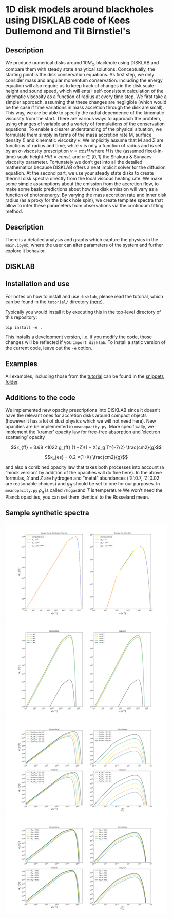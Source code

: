 # 1D disk models around blackholes using DISKLAB code of Kees Dullemond and Til Birnstiel's

## Description

We produce numerical disks around $10M_{\odot}$ blackhole using DISKLAB and compare them with steady state analytical solutions. Conceptually, the starting point is the disk conservation equations. As first step, we only consider mass and angular momentum conservation: including the energy equation will also require us to keep track of changes in the disk scale-height and sound speed, which will entail self-consistent calculation of the kinematic viscosity as a function of radius at every time step. We first take a simpler approach, assuming that these changes are negligible (which would be the case if time variations in mass accretion through the disk are small). This way, we are be able to specify the radial dependence of the kinematic viscosity from the start. There are various ways to approach the problem, using changes of variable and a variety of formulations of the conservation equations. To enable a clearer understanding of the physical situation, we formulate them simply in terms of the mass accretion rate  ̇M, surface density Σ and kinematic viscosity $ν$. We implicitly assume that  ̇M and Σ are functions of radius and time, while ν is only a function of radius and is set by an $α$-viscosity prescription $ν = αcsH$ where $H$ is the (assumed fixed-in-time) scale height $H/R = const.$ and $α ∈ [0,1]$ the Shakura & Sunyaev viscosity parameter. Fortunately we don’t get into all the detailed mathematics because DISKLAB offers a neat implicit solver for the diffusion equation.
At the second part, we use your steady state disks to create thermal disk spectra directly from the local viscous heating rate. We make some simple assumptions about the emission from the accretion flow, to make some basic predictions about how the disk emission will vary as a function of photonenergy. By varying the mass accretion rate and inner disk radius (as a proxy for the black hole spin), we create template spectra that allow to infer these parameters from observations via the continuum fitting method.

## Description

There is a detailed analysis and graphs which capture the physics  in the `main.ipynb`, where the user can alter parameters of the system and further explore it behavior.

## DISKLAB

## Installation and use

For notes on how to install and use `disklab`, please read the tutorial, which can be found in the `tutorial/` directory ([here](tutorial/disklab_tutorial.pdf)).

Typically you would install it by executing this in the top-level directory of this repository:

    pip install -e .

This installs a development version, i.e. if you modify the code, those changes will be reflected if you `import disklab`. To install a static version of the current code, leave out the `-e` option.

## Examples

All examples, including those from the [tutorial](tutorial/disklab_tutorial.pdf) can be found in the [snippets folder](snippets).

## Additions to the code

We implemented new opacity prescriptions into DISKLAB since it doesn’t have the relevant ones for accretion disks around compact objects (however it has a lot of dust physics which we will not need here). New opacities are be implemented in `meanopacity.py`. More specifically, we implement the ’kramer’ opacity law for free-free absorption and ’electron scattering’ opacity

$$κ_{ff} = 3.68 ×1022 g_{ff} (1 −Z)(1 + X)ρ_g T^{−7/2} \frac{cm2}{g}$$

$$κ_{es} = 0.2 ×(1+X) \frac{cm2}{g}$$

and also a combined opacity law that takes both processes into account (a “mock version” by addition of the opacities will do fine here). In the above formulas, $X$ and $Z$ are hydrogen and “metal” abundances (’X’:0.7, ’Z’:0.02 are reasonable choices) and $g_{ff}$ should be set to one for our purposes. In `meanopacity.py` $ρ_g$ is called `rhogas`and $T$ is temperature We won’t need the Planck opacities, you can set them identical to the Rosseland mean.

## Sample synthetic spectra

![snapshot_1](/samples/synthetic_SED.png)
![snapshot_1](/samples/synthetic_SED_inc.png)
![snapshot_1](/samples/synthetic_SED_accr_rate.png)
![snapshot_1](/samples/synthetic_SED_BH_mass.png)
